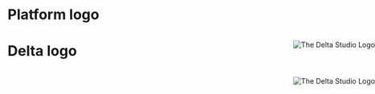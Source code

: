 
# Platform logo
<picture>
  <source media="(prefers-color-scheme: dark)" srcset="https://user-images.githubusercontent.com/103587065/176515178-464be717-859a-4006-9100-123a926970bc.png">
  <source media="(prefers-color-scheme: light)" srcset="https://user-images.githubusercontent.com/103587065/176515152-3f1ff456-147a-4e5a-8e89-486b375df0a8.png">
  <img alt="The Delta Studio Logo" position="right" align="right" style="z-index:10; position:absolute; float:right; max-width: 100%; height: auto; right: 0; margin-top: 1rem" src="https://user-images.githubusercontent.com/103587065/168614183-fc608d00-4186-4deb-9551-b03693a2f16c.png">
</picture>


# Delta logo
<picture>
  <source media="(prefers-color-scheme: dark)" srcset="https://user-images.githubusercontent.com/103587065/176515593-58d005dc-65a2-4638-994f-f9f79c9b0fe2.png">
  <source media="(prefers-color-scheme: light)" srcset="https://user-images.githubusercontent.com/103587065/176515498-8625721d-f468-40f2-b2d1-003442145e1f.png">
  <img alt="The Delta Studio Logo" position="right" align="right" style="z-index:10; position:absolute; float:right; max-width: 100%; height: auto; right: 0; margin-top: 1rem" src="https://user-images.githubusercontent.com/103587065/168614183-fc608d00-4186-4deb-9551-b03693a2f16c.png">
</picture>
